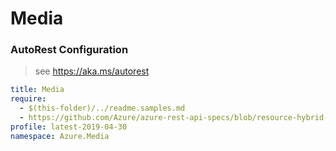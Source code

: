 # Media
### AutoRest Configuration
> see https://aka.ms/autorest

``` yaml
title: Media
require:
  - $(this-folder)/../readme.samples.md
  - https://github.com/Azure/azure-rest-api-specs/blob/resource-hybrid-profile/specification/mediaservices/resource-manager/readme.md
profile: latest-2019-04-30
namespace: Azure.Media
```